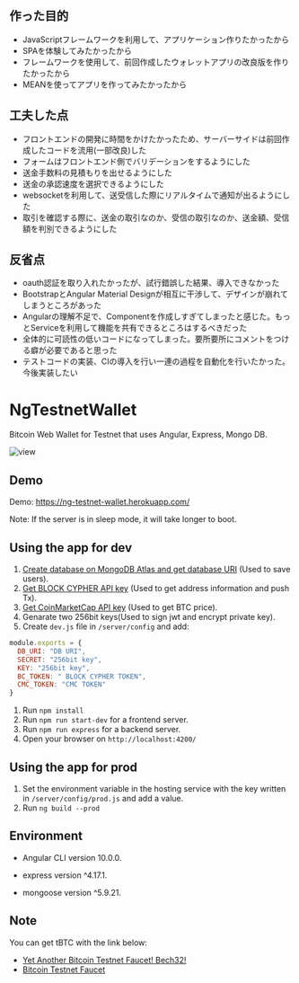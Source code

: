 ## 作った目的
+ JavaScriptフレームワークを利用して、アプリケーション作りたかったから
+ SPAを体験してみたかったから
+ フレームワークを使用して、前回作成したウォレットアプリの改良版を作りたかったから
+ MEANを使ってアプリを作ってみたかったから

## 工夫した点
+ フロントエンドの開発に時間をかけたかったため、サーバーサイドは前回作成したコードを流用(一部改良)した
+ フォームはフロントエンド側でバリデーションをするようにした
+ 送金手数料の見積もりを出せるようにした
+ 送金の承認速度を選択できるようにした
+ websocketを利用して、送受信した際にリアルタイムで通知が出るようにした
+ 取引を確認する際に、送金の取引なのか、受信の取引なのか、送金額、受信額を判別できるようにした

## 反省点
+ oauth認証を取り入れたかったが、試行錯誤した結果、導入できなかった
+ BootstrapとAngular Material Designが相互に干渉して、デザインが崩れてしまうところがあった
+ Angularの理解不足で、Componentを作成しすぎてしまったと感じた。もっとServiceを利用して機能を共有できるところはするべきだった
+ 全体的に可読性の低いコードになってしまった。要所要所にコメントをつける癖が必要であると思った
+ テストコードの実装、CIの導入を行い一連の過程を自動化を行いたかった。今後実装したい

# NgTestnetWallet
Bitcoin Web Wallet for Testnet that uses Angular, Express, Mongo DB.

![view](https://user-images.githubusercontent.com/62182298/88649140-951bfa80-d102-11ea-816b-e3e333ffbfb8.gif)

## Demo
Demo: <https://ng-testnet-wallet.herokuapp.com/>

Note: If the server is in sleep mode, it will take longer to boot.

## Using the app for dev
1. [Create database on MongoDB Atlas and get database URI](https://www.mongodb.com/cloud/atlas) (Used to save users).
1. [Get BLOCK CYPHER API key](https://www.blockcypher.com/) (Used to get address information and push Tx).
1. [Get CoinMarketCap API key](https://coinmarketcap.com/api/) (Used to get BTC price).
1. Genarate two 256bit keys(Used to sign jwt and encrypt private key).
1. Create `dev.js` file in `/server/config` and add:

```golang:dev.js
module.exports = {
  DB_URI: "DB URI",
  SECRET: "256bit key",
  KEY: "256bit key",
  BC_TOKEN: " BLOCK CYPHER TOKEN",
  CMC_TOKEN: "CMC TOKEN"
}
```
1. Run `npm install`
1. Run `npm run start-dev` for a frontend server.
1. Run `npm run express` for a backend server.
1. Open your browser on `http://localhost:4200/`

## Using the app for prod
1. Set the environment variable in the hosting service with the key written in `/server/config/prod.js` and add a value.
1. Run `ng build --prod`

## Environment
+ Angular CLI version 10.0.0.
* express version ^4.17.1.
+ mongoose version ^5.9.21.

## Note
You can get tBTC with the link below:
+ [Yet Another Bitcoin Testnet Faucet! Bech32!](https://testnet-faucet.mempool.co/)
+ [Bitcoin Testnet Faucet](https://bitcoinfaucet.uo1.net/)

